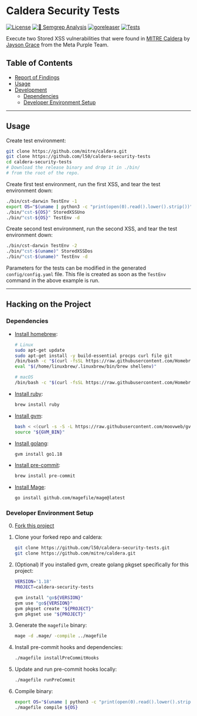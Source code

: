 # Caldera Security Tests

[![License](http://img.shields.io/:license-mit-blue.svg)](https://github.com/l50/caldera-security-tests/blob/main/LICENSE)
[![🚨 Semgrep Analysis](https://github.com/l50/caldera-security-tests/actions/workflows/semgrep.yaml/badge.svg)](https://github.com/l50/caldera-security-tests/actions/workflows/semgrep.yaml)
[![goreleaser](https://github.com/l50/caldera-security-tests/actions/workflows/goreleaser.yml/badge.svg)](https://github.com/l50/caldera-security-tests/actions/workflows/goreleaser.yml)
[![Tests](https://github.com/l50/caldera-security-tests/actions/workflows/tests.yaml/badge.svg)](https://github.com/l50/caldera-security-tests/actions/workflows/tests.yaml)

Execute two Stored XSS vulnerabilities that were found in
[MITRE Caldera](https://github.com/mitre/caldera) by [Jayson Grace](https://techvomit.net)
from the Meta Purple Team.

## Table of Contents

- [Report of Findings](docs/REPORT.md)
- [Usage](#usage)
- [Development](#development)
  - [Dependencies](#dependencies)
  - [Developer Environment Setup](#developer-environment-setup)

---

## Usage

Create test environment:

```bash
git clone https://github.com/mitre/caldera.git
git clone https://github.com/l50/caldera-security-tests
cd caldera-security-tests
# Download the release binary and drop it in ./bin/
# from the root of the repo.
```

Create first test environment, run the first XSS,
and tear the test environment down:

```bash
./bin/cst-darwin TestEnv -1
export OS="$(uname | python3 -c "print(open(0).read().lower().strip())")"
./bin/"cst-${OS}" StoredXSSUno
./bin/"cst-${OS}" TestEnv -d
```

Create second test environment, run the second XSS,
and tear the test environment down:

```bash
./bin/cst-darwin TestEnv -2
./bin/"cst-$(uname)" StoredXSSDos
./bin/"cst-$(uname)" TestEnv -d
```

Parameters for the tests can be modified
in the generated `config/config.yaml` file.
This file is created as soon as the `TestEnv`
command in the above example is run.

---

## Hacking on the Project

### Dependencies

- [Install homebrew](https://brew.sh/):

  ```bash
  # Linux
  sudo apt-get update
  sudo apt-get install -y build-essential procps curl file git
  /bin/bash -c "$(curl -fsSL https://raw.githubusercontent.com/Homebrew/install/HEAD/install.sh)"
  eval "$(/home/linuxbrew/.linuxbrew/bin/brew shellenv)"

  # macOS
  /bin/bash -c "$(curl -fsSL https://raw.githubusercontent.com/Homebrew/install/HEAD/install.sh)"
  ```

- [Install ruby](https://www.ruby-lang.org/en/):

  ```bash
  brew install ruby
  ```

- [Install gvm](https://github.com/moovweb/gvm):

  ```bash
  bash < <(curl -s -S -L https://raw.githubusercontent.com/moovweb/gvm/master/binscripts/gvm-installer)
  source "${GVM_BIN}"
  ```

- [Install golang](https://go.dev/):

  ```bash
  gvm install go1.18
  ```

- [Install pre-commit](https://pre-commit.com/):

  ```bash
  brew install pre-commit
  ```

- [Install Mage](https://magefile.org/):

  ```bash
  go install github.com/magefile/mage@latest
  ```

### Developer Environment Setup

0. [Fork this project](https://docs.github.com/en/get-started/quickstart/fork-a-repo)

1. Clone your forked repo and caldera:

   ```bash
   git clone https://github.com/l50/caldera-security-tests.git
   git clone https://github.com/mitre/caldera.git
   ```

2. (Optional) If you installed gvm, create golang pkgset specifically for this project:

   ```bash
   VERSION='1.18'
   PROJECT=caldera-security-tests

   gvm install "go${VERSION}"
   gvm use "go${VERSION}"
   gvm pkgset create "${PROJECT}"
   gvm pkgset use "${PROJECT}"
   ```

3. Generate the `magefile` binary:

   ```bash
   mage -d .mage/ -compile ../magefile
   ```

4. Install pre-commit hooks and dependencies:

   ```bash
   ./magefile installPreCommitHooks
   ```

5. Update and run pre-commit hooks locally:

   ```bash
   ./magefile runPreCommit
   ```

6. Compile binary:

   ```bash
   export OS="$(uname | python3 -c "print(open(0).read().lower().strip())")"
   ./magefile compile ${OS}
   ```
